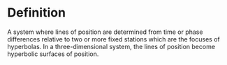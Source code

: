 # Definition

A system where lines of position are determined from time or phase
differences relative to two or more fixed stations which are the focuses
of hyperbolas. In a three-dimensional system, the lines of position
become hyperbolic surfaces of position.

